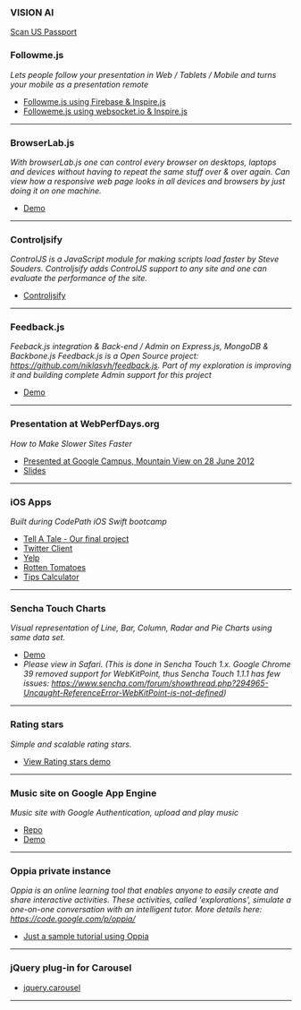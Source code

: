 ### VISION AI
[Scan US Passport](https://youtu.be/3B_rrLQrels)


### Followme.js
_Lets people follow your presentation in Web / Tablets / Mobile and turns your mobile as a presentation remote_
* [Followme.js using Firebase & Inspire.js](http://snekkalapudi.github.io/followmejs-firebase/)
* [Followeme.js using websocket.io & Inspire.js](https://github.com/snekkalapudi/followme.js)

***

### BrowserLab.js
_With browserLab.js one can control every browser on desktops, laptops and devices without having to repeat the same stuff over & over again. Can view how a responsive web page looks in all devices and browsers by just doing it on one machine._
* [Demo](https://www.youtube.com/watch?v=BRLVBKLoBpw)

***

### Controljsify
_ControlJS is a JavaScript module for making scripts load faster by Steve Souders. Controljsify adds ControlJS support to any site and one can evaluate the performance of the site._
* [Controljsify](http://snekkalapudi.github.io/controljsify/)

***

### Feedback.js  
_Feeback.js integration & Back-end / Admin on Express.js, MongoDB & Backbone.js_
_Feedback.js is a Open Source project: https://github.com/niklasvh/feedback.js. Part of my exploration is improving it and building complete Admin support for this project_
* [Demo](https://www.youtube.com/watch?v=o8CnEoBt9gk)

***

### Presentation at WebPerfDays.org
_How to Make Slower Sites Faster_
* [Presented at Google Campus, Mountain View on 28 June 2012](http://www.webperfdays.org/events/2012-mountainview/schedule.html)
* [Slides](http://snekkalapudi.github.io/webperf-slides/)

***

### iOS Apps
_Built during CodePath iOS Swift bootcamp_
* [Tell A Tale - Our final project](https://www.youtube.com/watch?v=lH_SxL3aX8s)
* [Twitter Client](https://github.com/snekkalapudi/IOS-TwitterClient)
* [Yelp](https://github.com/snekkalapudi/yelp-IOS)
* [Rotten Tomatoes](https://github.com/snekkalapudi/RottenTomatoes)
* [Tips Calculator](https://github.com/snekkalapudi/TipsCalculator)

***

### Sencha Touch Charts 
_Visual representation of Line, Bar, Column, Radar and Pie Charts using same data set._
* [Demo](http://snekkalapudi.github.io/touch-charts/)
* _Please view in Safari. (This is done in Sencha Touch 1.x. Google Chrome 39 removed support for WebKitPoint, thus Sencha Touch 1.1.1  has few issues: https://www.sencha.com/forum/showthread.php?294965-Uncaught-ReferenceError-WebKitPoint-is-not-defined)_

***

### Rating stars 
_Simple and scalable rating stars._
* [View Rating stars demo](http://snekkalapudi.github.io/rating-stars/ratingstar.html)

***

### Music site on Google App Engine
_Music site with Google Authentication, upload and play music_
* [Repo](https://github.com/snekkalapudi/music-site-googleappengine)
* [Demo](http://music-worlds.appspot.com/)

***

### Oppia private instance
_Oppia is an online learning tool that enables anyone to easily create and share interactive activities. These activities, called 'explorations', simulate a one-on-one conversation with an intelligent tutor. More details here: https://code.google.com/p/oppia/_
* [Just a sample tutorial using Oppia](https://oppia-demo.appspot.com/contribute)

***

### jQuery plug-in for Carousel
* [jquery.carousel](https://github.com/snekkalapudi/jquery.carousel.js)

***
